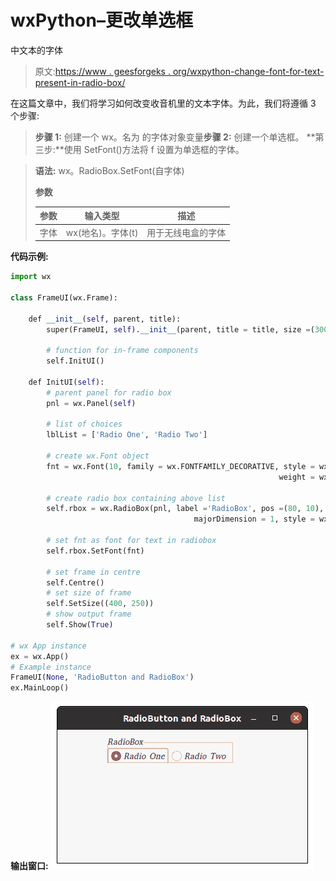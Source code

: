# wxPython–更改单选框

中文本的字体

> 原文:[https://www . geesforgeks . org/wxpython-change-font-for-text-present-in-radio-box/](https://www.geeksforgeeks.org/wxpython-change-font-for-text-present-in-radio-box/)

在这篇文章中，我们将学习如何改变收音机里的文本字体。为此，我们将遵循 3 个步骤:

> **步骤 1:** 创建一个 wx。名为
> 的字体对象变量**步骤 2:** 创建一个单选框。
> **第三步:**使用 SetFont()方法将 f 设置为单选框的字体。

> **语法:** wx。RadioBox.SetFont(自字体)
> 
> **参数**
> 
> | 参数 | 输入类型 | 描述 |
> | --- | --- | --- |
> | 字体 | wx(地名)。字体(t) | 用于无线电盒的字体 |

**代码示例:**

```py
import wx

class FrameUI(wx.Frame):

    def __init__(self, parent, title):
        super(FrameUI, self).__init__(parent, title = title, size =(300, 200))

        # function for in-frame components
        self.InitUI()

    def InitUI(self):
        # parent panel for radio box
        pnl = wx.Panel(self)

        # list of choices
        lblList = ['Radio One', 'Radio Two']

        # create wx.Font object
        fnt = wx.Font(10, family = wx.FONTFAMILY_DECORATIVE, style = wx.FONTSTYLE_ITALIC, 
                                                            weight = wx.FONTWEIGHT_LIGHT)

        # create radio box containing above list
        self.rbox = wx.RadioBox(pnl, label ='RadioBox', pos =(80, 10), choices = lblList,
                                         majorDimension = 1, style = wx.RA_SPECIFY_ROWS)

        # set fnt as font for text in radiobox
        self.rbox.SetFont(fnt)

        # set frame in centre
        self.Centre()
        # set size of frame
        self.SetSize((400, 250))
        # show output frame
        self.Show(True)

# wx App instance
ex = wx.App()
# Example instance
FrameUI(None, 'RadioButton and RadioBox')
ex.MainLoop()
```

**输出窗口:**
![](img/5ae8fdea839a30349daac8614dd5cdc0.png)